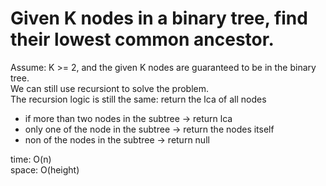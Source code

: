 # Given K nodes in a binary tree, find their lowest common ancestor.
Assume: K >= 2, and the given K nodes are guaranteed to be in the binary tree.<br>
We can still use recursiont to solve the problem.<br>
The recursion logic is still the same: return the lca of all nodes<br>
- if more than two nodes in the subtree -> return lca
- only one of the node in the subtree -> return the nodes itself
- non of the nodes in the subtree -> return null

time: O(n)<br>
space: O(height)
